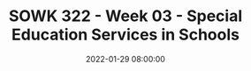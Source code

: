 ---
layout: single_presentation
name: sowk-322-week-03-special-education-services-in-schools.md
title: "SOWK 322 - Week 03 - Special Education Services in Schools"
date:  2022-01-29 08:00:00
presentation_id: 009mni
permalink: /009mni/
redirect_from:
  - /presentations/009mni/sowk-322-week-03-special-education-services-in-schools
slides: 
  - slide_name: deck-7783-large-0.jpeg
    slide_text: >
      <p>Special Education Services in Schools
      Jacob Campbell, LICSW at Heritage University Spring 2022 SOWK 322
      Photo by Renan Kamikoga on Unsplash</p>
      
  - slide_name: deck-7783-large-1.jpeg
    slide_text: >
      <p>Agenda
      How Does Special Education Services Work in Schools
      General overview of special education Referral process for special services Positions and rolls
      Jacob Campbell, LICSW at Heritage University
      Spring 2022 SOWK 322</p>
      
  - slide_name: deck-7783-large-2.jpeg
    slide_text: >
      <p>Legal Basis
      for Special Education • Americans With Disabilities Act • Individuals With Disabilities Education Improvement Act • Washington Administrative Code (Chapter 392-172A): Rules for the Provision of Special Education to Special Education Students
      Jacob Campbell, LICSW at Heritage University
      Spring 2022 SOWK 322</p>
      
  - slide_name: deck-7783-large-3.jpeg
    slide_text: >
      <p>A service not a place…
      • Special education is not a classroom, it is a continuum of services • Special education is de ined by the type of instruction the student gets, not where the instruction occurs • Special education is specially designed instruction which is de ined as:
      a change in the teaching strategies and methods used in order to di erentiate material for students
      Spring 2022 SOWK 322 f
      f
      ff
      Jacob Campbell, LICSW at Heritage University</p>
      
  - slide_name: deck-7783-large-4.jpeg
    slide_text: >
      <p>Terms you should know • Free and Appropriate Public Education (FAPE) A program designed to meet the individual needs of the student at no cost to the family. • Specially Designed Instruction (SDI) Organized and planned instructional activities, which adapt, as appropriate, the content, methodology, or delivery of instruction, in order to address the unique needs that result from a student’s disability.
      Jacob Campbell, LICSW at Heritage University
      Spring 2022 SOWK 322</p>
      
  - slide_name: deck-7783-large-5.jpeg
    slide_text: >
      <p>504 Plan
      Explanation &amp; Eligibility A 504 plan is an accommodation plan that allows a student access to his/her educational program to the same extent as nondisabled peers. To be eligible, a student must have an identi ied disability that: Adversely impacts educational progress Requires accommodations to mitigate the inequity in their to access to their educational program
      Spring 2022 SOWK 322 f
      Jacob Campbell, LICSW at Heritage University</p>
      
  - slide_name: deck-7783-large-6.jpeg
    slide_text: >
      <p>What is an IEP?
      Individualized Education Program • De ines the student’s present levels of performance in areas of eligibility • Outlines measurable goals and objectives in all areas of eligibility • Describes the accommodations and modi ications the student requires • Identi ies the least restrictive environment (LRE), how much time student will spend in special ed and general ed settings, and who is responsible for implementation of services and tracking of progress • De ines a transition plan and course of study after age 16
      Spring 2022 SOWK 322 f
      f
      f
      f
      Jacob Campbell, LICSW at Heritage University</p>
      
  - slide_name: deck-7783-large-7.jpeg
    slide_text: >
      <p>Quali ication for Services What Does it Take?
      A student eligible for special education must: Have an identi ied disability (in one of 14 categories) that… 1. Adversely impacts their education progress and 2. Requires specially designed instruction (SDI) A student can have a disability and not meet the other 2 tiers, therefore, not be eligible for special education services under IDEA.
      f
      f
      Jacob Campbell, LICSW at Heritage University
      Spring 2022 SOWK 322</p>
      
  - slide_name: deck-7783-large-8.jpeg
    slide_text: >
      <p>Typical Referral Concerns Frequent Needs of Students
      • Academic delays of ~2 or more years despite average capabilities/ cognitive skills and multiple interventions over time • Lack of progress within an intervention when peers are making consistent progress • Attention or behavior results in signi icant academic delays or lack of access to instruction • Social skill or behavior delays result in underperformance or inability to bene it adequately from instruction Spring 2022 SOWK 322 f
      f
      Jacob Campbell, LICSW at Heritage University</p>
      
  - slide_name: deck-7783-large-9.jpeg
    slide_text: >
      <p>• Limited English pro iciency
      Considerations
      What Do Schools Look At?
      • Lack of attendance over time/numerous absences • Environmental issues • Exposure to adequate instruction in reading and math • Interventions provided prior to referral
      f
      Jacob Campbell, LICSW at Heritage University
      Spring 2022 SOWK 322</p>
      
  - slide_name: deck-7783-large-10.jpeg
    slide_text: >
      <p>The Road To Referrals Who Makes Them
      Anyone can make a referral for special education services if they believe the student would bene it from a more specialized instructional program than can be provided in the general education setting
      f
      Jacob Campbell, LICSW at Heritage University
      Spring 2022 SOWK 322</p>
      
  - slide_name: deck-7783-large-11.jpeg
    slide_text: >
      <p>The Road To Referrals What is the Process
      Anyone can make a referral for special education services if they believe the student would bene it from a more specialized instructional program than can be provided in the general education setting
      A referral must be submitted in writing to the building or district level
      The best person to send the referral to is the building administrator and/or the school psychologist
      Spring 2022 SOWK 322 f
      Jacob Campbell, LICSW at Heritage University
      !</p>
      
  - slide_name: deck-7783-large-12.jpeg
    slide_text: >
      <p>At The Referral Team Meeting
      The teacher presents the data they have collected on: • Interventions that have been attempted, • How long they were attempted, and • Results of the interventions Based on this information the referral team makes a determination as to whether to proceed with a special education evaluation or if more information is needed.
      f
      Jacob Campbell, LICSW at Heritage University
      Other data shared includes: •
      absence pro ile
      •
      assessment information from student track
      •
      primary language
      •
      discipline history
      •
      health
      •
      academic history
      Spring 2022 SOWK 322</p>
      
  - slide_name: deck-7783-large-13.jpeg
    slide_text: >
      <p>Timeline
      What Are the Requirments after a O ical Request 25 school days • The amount of time the team has to meet to decide if an evaluation is going to occur and inform parents of the decision and obtain consent to evaluate 35 school days • The number of days from the data of consent that a team has to complete an evaluation if one is recommended.
      So… an evaluation is not a quick process
      30 calendar days • The number of days a team has to develop an initial IEP if the student is found to be eligible for special education services. Spring 2022 SOWK 322 ff
      Jacob Campbell, LICSW at Heritage University</p>
      
  - slide_name: deck-7783-large-14.jpeg
    slide_text: >
      <p>Eligibility Categories &amp; Programs
      14 Eligibility Categories
      13 Special Service Programs
      Jacob Campbell, LICSW at Heritage University
      •
      Health Impairment
      •
      Emotional/ Behavioral Disability
      •
      Behavior Programs (BRIDGES)
      Spring 2022 SOWK 322</p>
      
  - slide_name: deck-7783-large-15.jpeg
    slide_text: >
      <p>Coordinating Services Requesting records Connecting with case manager Seeing programs irst hand Participating in meetings Sharing recommendations
      f
      Jacob Campbell, LICSW at Heritage University
      Spring 2022 SOWK 322</p>
      
  - slide_name: deck-7783-large-16.jpeg
    slide_text: >
      <p>Positions and Rolls
      Jacob Campbell, LICSW at Heritage University
      Spring 2022 SOWK 322</p>
      
  - slide_name: deck-7783-large-17.jpeg
    slide_text: >
      <p>Positions and Rolls • Student • Parent • Teachers • School Counselor
      • Special Services Administrators • Speech Language Pathologist
      • School Psychologist
      • Occupational Therapist
      • Education Specialists
      • Physical Therapist
      • School Administrators or Principals
      • School Nurse
      Jacob Campbell, LICSW at Heritage University
      • School Social Workers Spring 2022 SOWK 322</p>
      
presentation_description: >
  <p>In week three we continue to learn about the disability rights movement in the United States. Students have a reading quiz about the American’s with Disabilities Act (ADA). In the lecture video for this week, students will also have the opportunity to learn about legislation such as ADA and the Individuals With Disabilities Education Improvement Act (IDEA) mean for schools. The following are the learning objectives for this week.</p>
  <ul>
  <li>Develop an understanding of the modern disability rights movement</li>
  <li>Demonstrate knowledge of some key components of the Americans with Disabilities Act</li>
  <li>Learn about some of the experience persons starting in the disability rights movement in the United States</li>
  <li>Hear information about what some of the laws mean in practice for students in K-12 settings</li>
  </ul>
  <p>This presentation is focused on understanding how special education services work within a school setting. It examines:</p>
  <ul>
  <li>General overview of special education</li>
  <li>Referral process for special services</li>
  <li>Positions and rolls</li>
  </ul>
  
downloadable_slides: deck-7783.pdf
slides_count: 18
header:
  teaser: deck-7783-thumb-0.jpeg
presentation_video: "https://heritage.hosted.panopto.com/Panopto/Pages/Embed.aspx?id=62716fc8-513b-4865-bc6d-ae2c016a36a1&autoplay=false&offerviewer=true&showtitle=true&showbrand=false&captions=false&interactivity=all"
location: "Heritage University"
tags:
  - Heritage University
  - BASW Program
  - SOWK 322
---